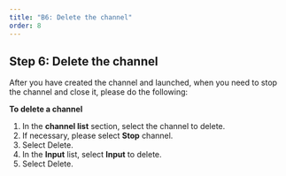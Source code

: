 ```yaml
---
title: "B6: Delete the channel"
order: 8
---
```


## Step 6: Delete the channel

After you have created the channel and launched, when you need to stop the channel and close it, please do the following:

**To delete a channel**

1. In the **channel list** section, select the channel to delete.
2. If necessary, please select **Stop** channel.
3. Select Delete.
4. In the **Input** list, select **Input** to delete.
5. Select Delete.
